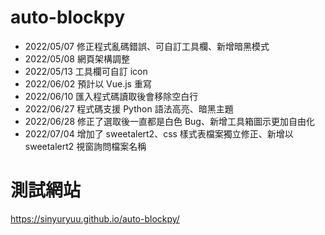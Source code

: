 # auto-blockpy

- 2022/05/07 修正程式亂碼錯誤、可自訂工具欄、新增暗黑模式
- 2022/05/08 網頁架構調整
- 2022/05/13 工具欄可自訂 icon
- 2022/06/02 預計以 Vue.js 重寫
- 2022/06/10 匯入程式碼讀取後會移除空白行
- 2022/06/27 程式碼支援 Python 語法高亮、暗黑主題
- 2022/06/28 修正了選取後一直都是白色 Bug、新增工具箱圖示更加自由化
- 2022/07/04 增加了 sweetalert2、css 樣式表檔案獨立修正、新增以 sweetalert2 視窗詢問檔案名稱

# 測試網站

https://sinyuryuu.github.io/auto-blockpy/

